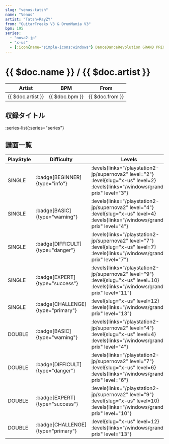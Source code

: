 ```yaml
---
slug: "venus-tatsh"
name: "Venus"
artist: "Tatsh+RayZY"
from: "GuitarFreaks V3 & DrumMania V3"
bpm: 195
series:
  - "nova2-jp"
  - "x-us"
  - [:icon{name="simple-icons:windows"} DanceDanceRevolution GRAND PRIX](/windows/grand-prix)
---
```


# {{ $doc.name }} / {{ $doc.artist }}

|Artist|BPM|From|
|------|---|----|
|{{ $doc.artist }}|{{ $doc.bpm }}|{{ $doc.from }}|

## 収録タイトル

:series-list{:series="series"}

## 譜面一覧

|PlayStyle|Difficulty|Levels|Notes|Movie|
|---------|----------|------|-----|-----|
|SINGLE| :badge[BEGINNER]{type="info"}| :levels{links="/playstation2-jp/supernova2" level="2"} :level{slug="x-us" level=2}  :levels{links="/windows/grand-prix" level="3"}|64/0||
|SINGLE| :badge[BASIC]{type="warning"}| :levels{links="/playstation2-jp/supernova2" level="4"} :level{slug="x-us" level=4}  :levels{links="/windows/grand-prix" level="4"}|127/14||
|SINGLE| :badge[DIFFICULT]{type="danger"}| :levels{links="/playstation2-jp/supernova2" level="7"} :level{slug="x-us" level=7}  :levels{links="/windows/grand-prix" level="7"}|259/10||
|SINGLE| :badge[EXPERT]{type="success"}| :levels{links="/playstation2-jp/supernova2" level="9"} :level{slug="x-us" level=10}  :levels{links="/windows/grand-prix" level="11"}|355/22||
|SINGLE| :badge[CHALLENGE]{type="primary"}|<div class="field is-grouped is-grouped-multiline"> :level{slug="x-us" level=12}  :levels{links="/windows/grand-prix" level="13"}</div>|436/20||
|DOUBLE| :badge[BASIC]{type="warning"}| :levels{links="/playstation2-jp/supernova2" level="4"} :level{slug="x-us" level=4}  :levels{links="/windows/grand-prix" level="4"}|134/11||
|DOUBLE| :badge[DIFFICULT]{type="danger"}| :levels{links="/playstation2-jp/supernova2" level="7"} :level{slug="x-us" level=6}  :levels{links="/windows/grand-prix" level="6"}|209/13||
|DOUBLE| :badge[EXPERT]{type="success"}| :levels{links="/playstation2-jp/supernova2" level="9"} :level{slug="x-us" level=10}  :levels{links="/windows/grand-prix" level="10"}|297/30||
|DOUBLE| :badge[CHALLENGE]{type="primary"}|<div class="field is-grouped is-grouped-multiline"> :level{slug="x-us" level=12}  :levels{links="/windows/grand-prix" level="13"}</div>|406/20||

